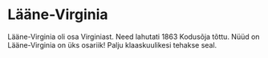 # Lääne-Virginia

Lääne-Virginia oli osa Virginiast. Need lahutati 1863 Kodusõja tõttu. Nüüd on
Lääne-Virginia on üks osariik! Palju klaaskuulikesi tehakse seal.
